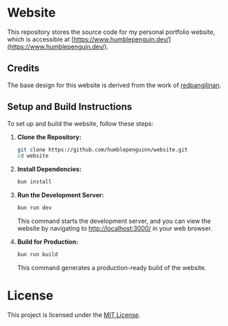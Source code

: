 # Website

This repository stores the source code for my personal portfolio website, which is accessible at [https://www.humblepenguin.dev/](https://www.humblepenguin.dev/).

## Credits

The base design for this website is derived from the work of [redpangilinan](https://github.com/redpangilinan/rdev.pro).

## Setup and Build Instructions

To set up and build the website, follow these steps:

1. **Clone the Repository:**

   ```bash
   git clone https://github.com/humblepenguinn/website.git
   cd website
   ```

2. **Install Dependencies:**

   ```bash
   bun install
   ```

3. **Run the Development Server:**

   ```bash
   bun run dev
   ```

   This command starts the development server, and you can view the website by navigating to [http://localhost:3000/](http://localhost:3000/) in your web browser.

4. **Build for Production:**

   ```bash
   bun run build
   ```

   This command generates a production-ready build of the website.


# License

This project is licensed under the [MIT License](LICENSE).
